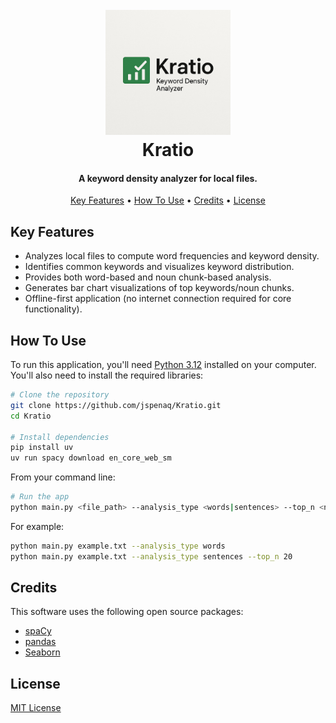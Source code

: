 <h1 align="center">
  <br>
  <a href="https://github.com/jspenaq/Kratio"><img src="Kratio Logo.jpg" alt="Kratio" width="200"></a>
  <br>
  Kratio
  <br>
</h1>

<h4 align="center">A keyword density analyzer for local files.</h4>


<p align="center">
  <a href="#key-features">Key Features</a> •
  <a href="#how-to-use">How To Use</a> •
  <a href="#credits">Credits</a> •
  <a href="#license">License</a>
</p>

## Key Features

*   Analyzes local files to compute word frequencies and keyword density.
*   Identifies common keywords and visualizes keyword distribution.
*   Provides both word-based and noun chunk-based analysis.
*   Generates bar chart visualizations of top keywords/noun chunks.
*   Offline-first application (no internet connection required for core functionality).

## How To Use

To run this application, you'll need [Python 3.12](https://www.python.org/downloads/) installed on your computer. You'll also need to install the required libraries:

```bash
# Clone the repository
git clone https://github.com/jspenaq/Kratio.git
cd Kratio

# Install dependencies
pip install uv
uv run spacy download en_core_web_sm
```

From your command line:

```bash
# Run the app
python main.py <file_path> --analysis_type <words|sentences> --top_n <number_of_keywords>
```

For example:

```bash
python main.py example.txt --analysis_type words
python main.py example.txt --analysis_type sentences --top_n 20
```

## Credits

This software uses the following open source packages:

- [spaCy](https://spacy.io/)
- [pandas](https://pandas.pydata.org/)
- [Seaborn](https://seaborn.pydata.org/)

## License

[MIT License](LICENSE)